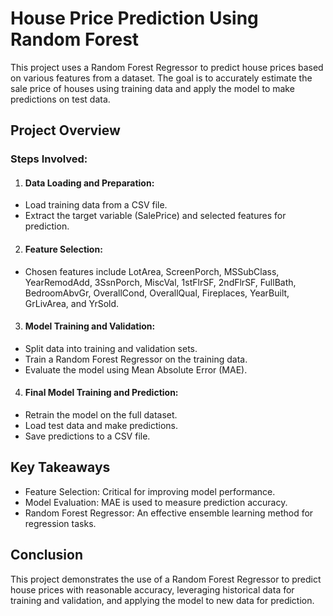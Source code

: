 # House Price Prediction Using Random Forest
This project uses a Random Forest Regressor to predict house prices based on various features from a dataset. The goal is to accurately estimate the sale price of houses using training data and apply the model to make predictions on test data.

## Project Overview
### Steps Involved:
1. #### Data Loading and Preparation:

- Load training data from a CSV file.
- Extract the target variable (SalePrice) and selected features for prediction.

2. #### Feature Selection:

- Chosen features include LotArea, ScreenPorch, MSSubClass, YearRemodAdd, 3SsnPorch, MiscVal, 1stFlrSF, 2ndFlrSF, FullBath, BedroomAbvGr, OverallCond, OverallQual, Fireplaces, YearBuilt, GrLivArea, and YrSold.

3. #### Model Training and Validation:

- Split data into training and validation sets.
- Train a Random Forest Regressor on the training data.
- Evaluate the model using Mean Absolute Error (MAE).

4. #### Final Model Training and Prediction:

- Retrain the model on the full dataset.
- Load test data and make predictions.
- Save predictions to a CSV file.

## Key Takeaways
- Feature Selection: Critical for improving model performance.
- Model Evaluation: MAE is used to measure prediction accuracy.
- Random Forest Regressor: An effective ensemble learning method for regression tasks.
## Conclusion
This project demonstrates the use of a Random Forest Regressor to predict house prices with reasonable accuracy, leveraging historical data for training and validation, and applying the model to new data for prediction.
